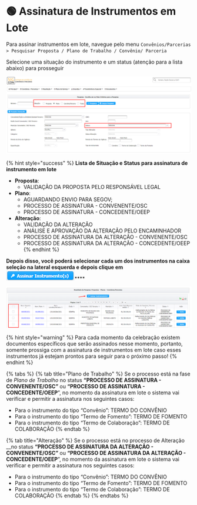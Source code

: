 # 🟢 Assinatura de Instrumentos em Lote

Para assinar instrumentos em lote, navegue pelo menu `Convênios/Parcerias > Pesquisar Proposta / Plano de Trabalho / Convênio/ Parceria`

Selecione uma situação do instrumento e um status \(atenção para a lista abaixo\) para prosseguir

![](../../.gitbook/assets/image%20%28478%29.png)

{% hint style="success" %}
**Lista de Situação e Status para assinatura de instrumento em lote**

* **Proposta**:
  * VALIDAÇÃO DA PROPOSTA PELO RESPONSÁVEL LEGAL
* **Plano**:
  * AGUARDANDO ENVIO PARA SEGOV;
  * PROCESSO DE ASSINATURA - CONVENENTE/OSC
  * PROCESSO DE ASSINATURA - CONCEDENTE/OEEP
* **Alteração**:
  * VALIDAÇÃO DA ALTERAÇÃO
  * ANÁLISE E APROVAÇÃO DA ALTERAÇÃO PELO ENCAMINHADOR
  * PROCESSO DE ASSINATURA DA ALTERAÇÃO - CONVENENTE/OSC
  * PROCESSO DE ASSINATURA DA ALTERAÇÃO - CONCEDENTE/OEEP
{% endhint %}

**Depois disso, você poderá selecionar cada um dos instrumentos na caixa seleção na lateral esquerda e depois clique em** ![](../../.gitbook/assets/image%20%28477%29.png)\*\*\*\*

![](../../.gitbook/assets/image%20%28476%29.png)

{% hint style="warning" %}
Para cada momento da celebração existem documentos específicos que serão assinados nesse momento, portanto, somente prossiga com a assinatura de instrumentos em lote caso esses instrumentos já estejam prontos para seguir para o próximo passo!
{% endhint %}

{% tabs %}
{% tab title="Plano de Trabalho" %}
Se o processo está na fase de _Plano de Trabalho_ no status **“PROCESSO DE ASSINATURA - CONVENENTE/OSC”** ou **“PROCESSO DE ASSINATURA - CONCEDENTE/OEEP**”, no momento da assinatura em lote o sistema vai verificar e permitir a assinatura nos seguintes casos: 

*  Para o instrumento do tipo “Convênio”: TERMO DO CONVÊNIO
* Para o instrumento do tipo “Termo de Fomento”: TERMO DE FOMENTO
* Para o instrumento do tipo “Termo de Colaboração”: TERMO DE COLABORAÇÃO
{% endtab %}

{% tab title="Alteração" %}
Se o processo está no processo de Alteração __no status **“PROCESSO DE ASSINATURA DA ALTERAÇÃO - CONVENENTE/OSC”** ou **“PROCESSO DE ASSINATURA DA ALTERAÇÃO - CONCEDENTE/OEEP**”, no momento da assinatura em lote o sistema vai verificar e permitir a assinatura nos seguintes casos: 

*  Para o instrumento do tipo “Convênio”: TERMO DO CONVÊNIO
* Para o instrumento do tipo “Termo de Fomento”: TERMO DE FOMENTO
* Para o instrumento do tipo “Termo de Colaboração”: TERMO DE COLABORAÇÃO
{% endtab %}
{% endtabs %}

